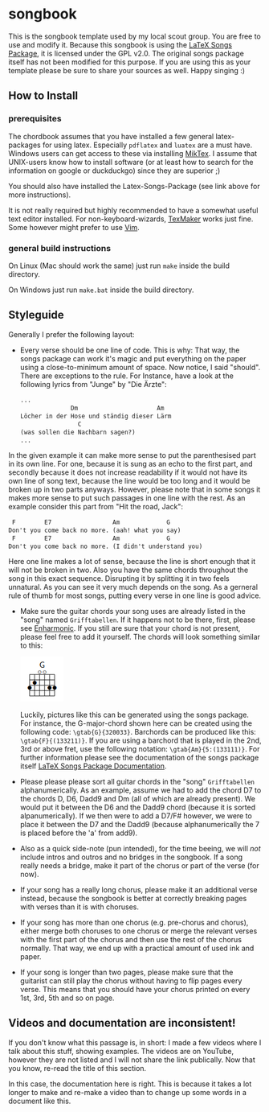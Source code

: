 # songbook

This is the songbook template used by my local scout group. You are free to use and modify it.
Because this songbook is using the [LaTeX Songs Package](http://songs.sourceforge.net/), it is licensed under the GPL v2.0. 
The original songs package itself has not been modified for this purpose. 
If you are using this as your template please be sure to share your sources as well. 
Happy singing :)

## How to Install

### prerequisites

The chordbook assumes that you have installed a few general latex-packages for using latex. 
Especially `pdflatex` and `luatex` are a must have. 
Windows users can get access to these via installing [MikTex](https://miktex.org/). 
I assume that UNIX-users know how to install software (or at least how to search for the information on google or duckduckgo) since they are superior ;)

You should also have installed the Latex-Songs-Package (see link above for more instructions). 

It is not really required but highly recommended to have a somewhat useful text editor installed. 
For non-keyboard-wizards, [TexMaker](https://www.xm1math.net/texmaker/) works just fine. 
Some however might prefer to use [Vim](https://www.vim.org/). 

### general build instructions

On Linux (Mac should work the same) just run `make` inside the build directory. 

On Windows just run `make.bat` inside the build directory. 

## Styleguide 

Generally I prefer the following layout: 
 - Every verse should be one line of code. This is why: That way, the songs package can work it's magic and put everything on the paper using a close-to-minimum amount of space. Now notice, I said "should". There are exceptions to the rule. For Instance, have a look at the following lyrics from "Junge" by "Die Ärzte": 
   ```
   ...
                 Dm                      Am
   Löcher in der Hose und ständig dieser Lärm
                   C
   (was sollen die Nachbarn sagen?)
   ...
   ```
In the given example it can make more sense to put the parenthesised part in its own line. For one, because it is sung as an echo to the first part, and secondly because it does not increase readability if it would not have its own line of song text, because the line would be too long and it would be broken up in two parts anyways. However, please note that in some songs it makes more sense to put such passages in one line with the rest. As an example consider this part from "Hit the road, Jack": 
```
 F        E7                 Am             G
Don't you come back no more. (aah! what you say)
 F        E7                 Am             G
Don't you come back no more. (I didn't understand you)

```
Here one line makes a lot of sense, because the line is short enough that it will not be broken in two. Also you have the same chords throughout the song in this exact sequence. Disrupting it by splitting it in two feels unnatural. As you can see it very much depends on the song. As a gerneral rule of thumb for most songs, putting every verse in one line is good advice. 

 - Make sure the guitar chords your song uses are already listed in the "song" named `Grifftabellen`. If it happens not to be there, first, please see [Enharmonic](https://en.wikipedia.org/wiki/Enharmonic). If you still are sure that your chord is not present, please feel free to add it yourself. The chords will look something similar to this: 

   ![Picture of a G-Major](build/img/gmaj.png) 

   Luckily, pictures like this can be generated using the songs package. For instance, the G-major-chord shown here can be created using the following code: `\gtab{G}{320033}`. Barchords can be produced like this: `\gtab{F}{(133211)}`. If you are using a barchord that is played in the 2nd, 3rd or above fret, use the following notation: `\gtab{Am}{5:(133111)}`. For further information please see the documentation of the songs package itself [LaTeX Songs Package Documentation](http://songs.sourceforge.net/songsdoc/songs.html). 
 - Please please please sort all guitar chords in the "song" `Grifftabellen` alphanumerically. As an example, assume we had to add the chord D7 to the chords D, D6, Dadd9 and Dm (all of which are already present). We would put it between the D6 and the Dadd9 chord (because it is sorted alpanumerically). If we then were to add a D7/F# however, we were to place it between the D7 and the Dadd9 (because alphanumerically the 7 is placed before the 'a' from add9). 
 - Also as a quick side-note (pun intended), for the time beeing, we will *not* include intros and outros and no bridges in the songbook. If a song really needs a bridge, make it part of the chorus or part of the verse (for now). 
 - If your song has a really long chorus, please make it an additional verse instead, because the songbook is better at correctly breaking pages with verses than it is with choruses. 
 - If your song has more than one chorus (e.g. pre-chorus and chorus), either merge both choruses to one chorus or merge the relevant verses with the first part of the chorus and then use the rest of the chorus normally. That way, we end up with a practical amount of used ink and paper. 
 - If your song is longer than two pages, please make sure that the guitarist can still play the chorus without having to flip pages every verse. This means that you should have your chorus printed on every 1st, 3rd, 5th and so on page. 

## Videos and documentation are inconsistent! 

If you don't know what this passage is, in short: I made a few videos where I talk about this stuff, showing examples. The videos are on YouTube, however they are not listed and I will not share the link publically. 
Now that you know, re-read the title of this section. 

In this case, the documentation here is right. This is because it takes a lot longer to make and re-make a video than to change up some words in a document like this. 

